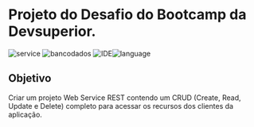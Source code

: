 # Projeto do Desafio do Bootcamp da Devsuperior.

![service](https://img.shields.io/badge/Framework-Java%20Spring%20Boot-green) ![bancodados](https://img.shields.io/badge/DB-H2-green) ![IDE](https://img.shields.io/badge/ide-VSCode-green)![language](https://img.shields.io/badge/language-Java-green)

## Objetivo
Criar um projeto Web Service REST contendo um CRUD (Create, Read, Update e Delete) completo para acessar os recursos dos clientes da aplicação.


